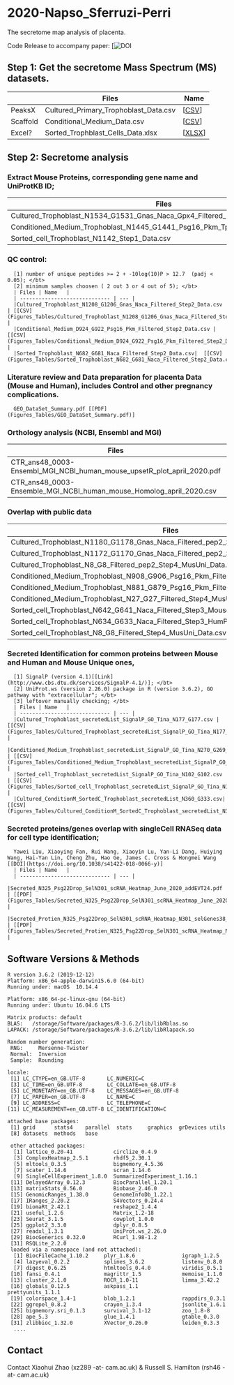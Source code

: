 # 2020-Napso_Sferruzi-Perri

The secretome map analysis of placenta.


Code Release to accompany paper: [![DOI](xx)


## Step 1: Get the secretome Mass Spectrum (MS) datasets.
   | | Files | Name   |
   | --------- | ----------------------------- | --- |
   |PeaksX |Cultured_Primary_Trophoblast_Data.csv |[[CSV](Original_Data/Cultured_Primary_Trophoblast_Data.csv)]|
   |Scaffold |Conditional_Medium_Data.csv |[[CSV](Original_Data/Conditional_Medium_Data.csv)]|
   |Excel?| Sorted_Trophblast_Cells_Data.xlsx| [[XLSX](Original_Data/Sorted_Trophblast_Cells_Data.xlsx)]|

## Step 2: Secretome analysis
  ### Extract Mouse Proteins, corresponding gene name and UniProtKB ID; </bt>
  | Files | Name   |
  | ----------------------------- | --- |
  |Cultured_Trophoblast_N1534_G1531_Gnas_Naca_Gpx4_Filtered_pep2_Step1_Data.csv | [[CSV](Figures_Tables/Cultured_Trophoblast_N1534_G1531_Gnas_Naca_Gpx4_Filtered_pep2_Step1_Data.csv)] |
  |Conditioned_Medium_Trophoblast_N1445_G1441_Psg16_Pkm_Tpm1_Fbln1_Step1_Data.csv | [[CSV](Figures_Tables/Conditioned_Medium_Trophoblast_N1445_G1441_Psg16_Pkm_Tpm1_Fbln1_Step1_Data.csv)] |
  |Sorted_cell_Trophoblast_N1142_Step1_Data.csv|  [[CSV](Figures_Tables/Sorted_cell_Trophoblast_N1142_Step1_Data.csv)]|

  ### QC control:  </bt>
      [1] number of unique peptides >= 2 + -10log(10)P > 12.7  (padj < 0.05); </bt>
      [2] minimum samples choosen ( 2 out 3 or 4 out of 5); </bt>
      | Files | Name   |
      | ----------------------------- | --- |
      |Cultured_Trophoblast_N1208_G1206_Gnas_Naca_Filtered_Step2_Data.csv | [[CSV](Figures_Tables/Cultured_Trophoblast_N1208_G1206_Gnas_Naca_Filtered_Step2_Data.csv)] |
      |Conditional_Medium_D924_G922_Psg16_Pkm_Filtered_Step2_Data.csv | [[CSV](Figures_Tables/Conditional_Medium_D924_G922_Psg16_Pkm_Filtered_Step2_Data.csv)] |
      |Sorted_Trophoblast_N682_G681_Naca_Filtered_Step2_Data.csv|  [[CSV](Figures_Tables/Sorted_Trophoblast_N682_G681_Naca_Filtered_Step2_Data.csv)]|


  ### Literature review and Data preparation for placenta Data (Mouse and Human), includes Control and other pregnancy complications. </bt>
      GEO_DataSet_Summary.pdf [[PDF](Figures_Tables/GEO_DataSet_Summary.pdf)]

  ### Orthology analysis (NCBI, Ensembl and MGI)
  | Files | Name   |
  | ----------------------------- | --- |
  |CTR_ans48_0003-Ensembl_MGI_NCBI_human_mouse_upsetR_plot_april_2020.pdf | [[PDF](Figures_Tables/CTR_ans48_0003-Ensembl_MGI_NCBI_human_mouse_upsetR_plot_april_2020.pdf)] |
  |CTR_ans48_0003-Ensemble_MGI_NCBI_human_mouse_Homolog_april_2020.csv|  [[CSV](Original_Data/CTR_ans48_0003-Ensemble_MGI_NCBI_human_mouse_Homolog_april_2020.csv)]|

  ### Overlap with public data </bt>
  | Files | Name   |
  | ----------------------------- | --- |
  |Cultured_Trophoblast_N1180_G1178_Gnas_Naca_Filtered_pep2_Step3_MousePub_Data.csv | [[CSV](Figures_Tables/Cultured_Trophoblast_N1180_G1178_Gnas_Naca_Filtered_pep2_Step3_MousePub_Data.csv)] |
  |Cultured_Trophoblast_N1172_G1170_Gnas_Naca_Filtered_pep2_Step3_HumPub_Data.csv | [[CSV](Figures_Tables/Cultured_Trophoblast_N1172_G1170_Gnas_Naca_Filtered_pep2_Step3_HumPub_Data.csv)] |
  |Cultured_Trophoblast_N8_G8_Filtered_pep2_Step4_MusUni_Data.csv | [[CSV](Figures_Tables/Cultured_Trophoblast_N8_G8_Filtered_pep2_Step4_MusUni_Data.csv)] |
  |Conditioned_Medium_Trophoblast_N908_G906_Psg16_Pkm_Filtered_Step3_MousePub_Data.csv|  [[CSV](Figures_Tables/Conditioned_Medium_Trophoblast_N908_G906_Psg16_Pkm_Filtered_Step3_MousePub_Data.csv)]|
  |Conditioned_Medium_Trophoblast_N881_G879_Psg16_Pkm_Filtered_Step3_HumPub_Data.csv | [[CSV](Figures_Tables/Conditioned_Medium_Trophoblast_N881_G879_Psg16_Pkm_Filtered_Step3_HumPub_Data.csv)] |
  |Conditioned_Medium_Trophoblast_N27_G27_Filtered_Step4_MusUni_Data.csv | [[CSV](Figures_Tables/Conditioned_Medium_Trophoblast_N27_G27_Filtered_Step4_MusUni_Data.csv)] |
  |Sorted_cell_Trophoblast_N642_G641_Naca_Filtered_Step3_MousePub_Data.csv | [[CSV](Figures_Tables/Sorted_cell_Trophoblast_N642_G641_Naca_Filtered_Step3_MousePub_Data.csv)] |
  |Sorted_cell_Trophoblast_N634_G633_Naca_Filtered_Step3_HumPub_Data.csv|  [[CSV](Figures_Tables/Sorted_cell_Trophoblast_N634_G633_Naca_Filtered_Step3_HumPub_Data.csv)]|
  |Sorted_cell_Trophoblast_N8_G8_Filtered_Step4_MusUni_Data.csv|  [[CSV](Figures_Tables/Sorted_cell_Trophoblast_N8_G8_Filtered_Step4_MusUni_Data.csv)]|

  ### Secreted Identification for common proteins between Mouse and Human and Mouse Unique ones, </bt>
      [1] SignalP (version 4.1)[[Link](http://www.cbs.dtu.dk/services/SignalP-4.1/)]; </bt>
      [2] UniProt.ws (version 2.26.0) package in R (version 3.6.2), GO pathway with "extracellular"; </bt>
      [3] leftover manually checking; </bt>
      | Files | Name   |
      | ----------------------------- | --- |
      |Cultured_Trophoblast_secretedList_SignalP_GO_Tina_N177_G177.csv | [[CSV](Figures_Tables/Cultured_Trophoblast_secretedList_SignalP_GO_Tina_N177_G177.csv)] |
      |Conditioned_Medium_Trophoblast_secretedList_SignalP_GO_Tina_N270_G269_Pkm.csv | [[CSV](Figures_Tables/Conditioned_Medium_Trophoblast_secretedList_SignalP_GO_Tina_N270_G269_Pkm.csv)] |
      |Sorted_cell_Trophoblast_secretedList_SignalP_GO_Tina_N102_G102.csv | [[CSV](Figures_Tables/Sorted_cell_Trophoblast_secretedList_SignalP_GO_Tina_N102_G102.csv)] |
      |Cultured_ConditionM_SortedC_Trophoblast_secretedList_N360_G333.csv|  [[CSV](Figures_Tables/Cultured_ConditionM_SortedC_Trophoblast_secretedList_N360_G333.csv)]|  

  ### Secreted proteins/genes overlap with singleCell RNASeq data for cell type identification;
      Yawei Liu, Xiaoying Fan, Rui Wang, Xiaoyin Lu, Yan-Li Dang, Huiying Wang, Hai-Yan Lin, Cheng Zhu, Hao Ge, James C. Cross & Hongmei Wang [[DOI](https://doi.org/10.1038/s41422-018-0066-y)]
      | Files | Name   |
      | ----------------------------- | --- |
      |Secreted_N325_Psg22Drop_SelN301_scRNA_Heatmap_June_2020_addEVT24.pdf | [[PDF](Figures_Tables/Secreted_N325_Psg22Drop_SelN301_scRNA_Heatmap_June_2020_addEVT24.pdf)] |
      |Secreted_Protien_N325_Psg22Drop_SelN301_scRNA_Heatmap_N301_selGenes38_8w_STB1_CTB1_EVT1_EVT21_June_2020_new.pdf | [[PDF](Figures_Tables/Secreted_Protien_N325_Psg22Drop_SelN301_scRNA_Heatmap_N301_selGenes38_8w_STB1_CTB1_EVT1_EVT21_June_2020_new.pdf)] |



## Software Versions & Methods

````
R version 3.6.2 (2019-12-12)
Platform: x86_64-apple-darwin15.6.0 (64-bit)
Running under: macOS  10.14.4

Platform: x86_64-pc-linux-gnu (64-bit)
Running under: Ubuntu 16.04.6 LTS

Matrix products: default
BLAS:   /storage/Software/packages/R-3.6.2/lib/libRblas.so
LAPACK: /storage/Software/packages/R-3.6.2/lib/libRlapack.so

Random number generation:
 RNG:     Mersenne-Twister
 Normal:  Inversion
 Sample:  Rounding

locale:
 [1] LC_CTYPE=en_GB.UTF-8       LC_NUMERIC=C              
 [3] LC_TIME=en_GB.UTF-8        LC_COLLATE=en_GB.UTF-8    
 [5] LC_MONETARY=en_GB.UTF-8    LC_MESSAGES=en_GB.UTF-8   
 [7] LC_PAPER=en_GB.UTF-8       LC_NAME=C                 
 [9] LC_ADDRESS=C               LC_TELEPHONE=C            
[11] LC_MEASUREMENT=en_GB.UTF-8 LC_IDENTIFICATION=C       

attached base packages:
 [1] grid      stats4    parallel  stats     graphics  grDevices utils    
 [8] datasets  methods   base   

 other attached packages:
  [1] lattice_0.20-41             circlize_0.4.9             
  [3] ComplexHeatmap_2.5.1        rhdf5_2.30.1               
  [5] mltools_0.3.5               bigmemory_4.5.36           
  [7] scater_1.14.6               scran_1.14.6               
  [9] SingleCellExperiment_1.8.0  SummarizedExperiment_1.16.1
 [11] DelayedArray_0.12.3         BiocParallel_1.20.1        
 [13] matrixStats_0.56.0          Biobase_2.46.0             
 [15] GenomicRanges_1.38.0        GenomeInfoDb_1.22.1        
 [17] IRanges_2.20.2              S4Vectors_0.24.4           
 [19] biomaRt_2.42.1              reshape2_1.4.4             
 [21] useful_1.2.6                Matrix_1.2-18              
 [23] Seurat_3.1.5                cowplot_1.0.0              
 [25] ggplot2_3.3.0               dplyr_0.8.5                
 [27] readxl_1.3.1                UniProt.ws_2.26.0          
 [29] BiocGenerics_0.32.0         RCurl_1.98-1.2             
 [31] RSQLite_2.2.0  
 loaded via a namespace (and not attached):
  [1] BiocFileCache_1.10.2     plyr_1.8.6               igraph_1.2.5            
  [4] lazyeval_0.2.2           splines_3.6.2            listenv_0.8.0           
  [7] digest_0.6.25            htmltools_0.4.0          viridis_0.5.1           
 [10] fansi_0.4.1              magrittr_1.5             memoise_1.1.0           
 [13] cluster_2.1.0            ROCR_1.0-11              limma_3.42.2            
 [16] globals_0.12.5           askpass_1.1              prettyunits_1.1.1       
 [19] colorspace_1.4-1         blob_1.2.1               rappdirs_0.3.1          
 [22] ggrepel_0.8.2            crayon_1.3.4             jsonlite_1.6.1          
 [25] bigmemory.sri_0.1.3      survival_3.1-12          zoo_1.8-8               
 [28] ape_5.3                  glue_1.4.1               gtable_0.3.0            
 [31] zlibbioc_1.32.0          XVector_0.26.0           leiden_0.3.3  
  ....         
````

## Contact

Contact Xiaohui Zhao (xz289 -at- cam.ac.uk) & Russell S. Hamilton (rsh46 -at- cam.ac.uk)
